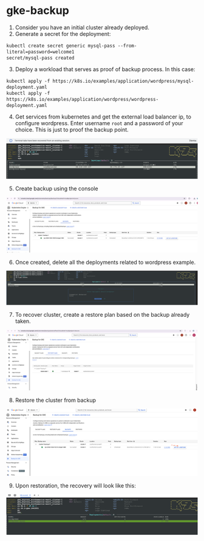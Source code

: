 # gke-backup


1. Consider you have an initial cluster already deployed. 
2. Generate a secret for the deployment: 

```shell
kubectl create secret generic mysql-pass --from-literal=password=welcome1     
secret/mysql-pass created
```

3. Deploy a workload that serves as proof of backup process. In this case: 

```shell
kubectl apply -f https://k8s.io/examples/application/wordpress/mysql-deployment.yaml
kubectl apply -f https://k8s.io/examples/application/wordpress/wordpress-deployment.yaml
```

4. Get services from kubernetes and get the external load balancer ip, to configure wordpress. Enter username `root` and a password of your choice. This is just to proof the backup point. 

![](./img/service.png)



5. Create backup using the console

![backup](./img/backup.png)

6. Once created, delete all the deployments related to wordpress example.

![deployment-deletion](./img/deployment-deletion.png)

7. To recover cluster, create a restore plan based on the backup already taken. 

![](./img/restore-plan.png)


8. Restore the cluster from backup

![](./img/restore.png)

9. Upon restoration, the recovery will look like this: 

![](./img/recovery.png)